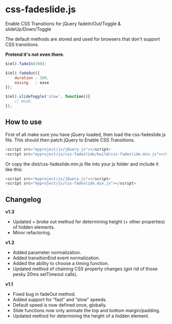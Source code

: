 css-fadeslide.js
================

Enable CSS Transitions for jQuery fadeIn/Out/Toggle & slideUp/Down/Toggle

The default methods are stored and used for browsers that don't support CSS transitions.

**Pretend it's not even there.**

```javascript
$(el).fadeIn(300);

$(el).fadeOut({
	duration : 300,
	easing   : ease
});

$(el).slideToggle('slow', function(){
	// Woah.
});
```

## How to use

First of all make sure you have jQuery loaded, then load the css-fadeslide.js file.
This should then patch jQuery to Enable CSS Transitions.

```javascript
<script src="myproject/js/jQuery.js"></script>
<script src="myproject/js/css-fadeslide/build/css-fadeslide.min.js"></script>
```

Or copy the dist/css-fadeslide.min.js file into your js folder and include it like this:

```javascript
<script src="myproject/js/jQuery.js"></script>
<script src="myproject/js/css-fadeslide.min.js"></script>
```

Changelog
---------
**v1.3**
* Updated + broke out method for determining height (+ other properties) of hidden elements.
* Minor refactoring. 

**v1.2**
* Added parameter normalization.
* Added transitionEnd event normalization.
* Added the ability to choose a timing function.
* Updated method of chaining CSS property changes (got rid of those pesky 20ms setTimeout calls).

**v1.1**
* Fixed bug in fadeOut method.
* Added support for “fast” and “slow” speeds.
* Default speed is now defined once, globally.
* Slide functions now only animate the top and bottom margin/padding.
* Updated method for determining the height of a hidden element.
